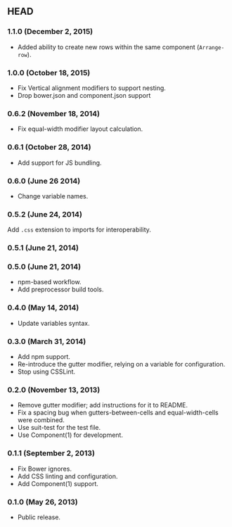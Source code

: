 ## HEAD

### 1.1.0 (December 2, 2015)

* Added ability to create new rows within the same component (`Arrange-row`).

### 1.0.0 (October 18, 2015)

* Fix Vertical alignment modifiers to support nesting.
* Drop bower.json and component.json support

### 0.6.2 (November 18, 2014)

* Fix equal-width modifier layout calculation.

### 0.6.1 (October 28, 2014)

* Add support for JS bundling.

### 0.6.0 (June 26 2014)

* Change variable names.

### 0.5.2 (June 24, 2014)

Add `.css` extension to imports for interoperability.

### 0.5.1 (June 21, 2014)
### 0.5.0 (June 21, 2014)

* npm-based workflow.
* Add preprocessor build tools.

### 0.4.0 (May 14, 2014)

* Update variables syntax.

### 0.3.0 (March 31, 2014)

* Add npm support.
* Re-introduce the gutter modifier, relying on a variable for configuration.
* Stop using CSSLint.

### 0.2.0 (November 13, 2013)

* Remove gutter modifier; add instructions for it to README.
* Fix a spacing bug when gutters-between-cells and equal-width-cells were combined.
* Use suit-test for the test file.
* Use Component(1) for development.

### 0.1.1 (September 2, 2013)

* Fix Bower ignores.
* Add CSS linting and configuration.
* Add Component(1) support.

### 0.1.0 (May 26, 2013)

* Public release.

